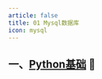 ```yaml
---
article: false
title: 01 Mysql数据库
icon: mysql
---
```


## 一、[Python基础](/python/1、Python基础/)  :clown_face:
